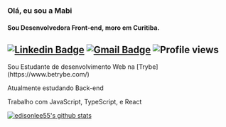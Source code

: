 ### Olá, eu sou a Mabi
#### Sou Desenvolvedora Front-end, moro em Curitiba.

[![Linkedin Badge](https://img.shields.io/badge/-MabianePolniak-blue?style=flat-square&logo=Linkedin&logoColor=white&link=https://www.linkedin.com/in/jayraj-roshan/)](https://www.linkedin.com/in/mabianepolniak/)
[![Gmail Badge](https://img.shields.io/badge/-mabiane.polniak@gmail.com-d14836?style=flat-square&logo=Gmail&logoColor=white&link=mailto:mabiane.polniak@gmail.com)](mailto:mabiane.polniak@gmail.com)
 ![Profile views](https://gpvc.arturio.dev/mabiiak?v=3)
---
<p> Sou Estudante de desenvolvimento Web na [Trybe](https://www.betrybe.com/) </p>
<p> Atualmente estudando Back-end </p>
<p> Trabalho com JavaScript, TypeScript, e React </p>

<p align="left">
  <a href="https://github.com/mabiiak"><img src="https://github-readme-stats.vercel.app/api?username=mabiiak&hide_border=true&show_icons=true" alt="edisonlee55's github stats"></a>
</p>
